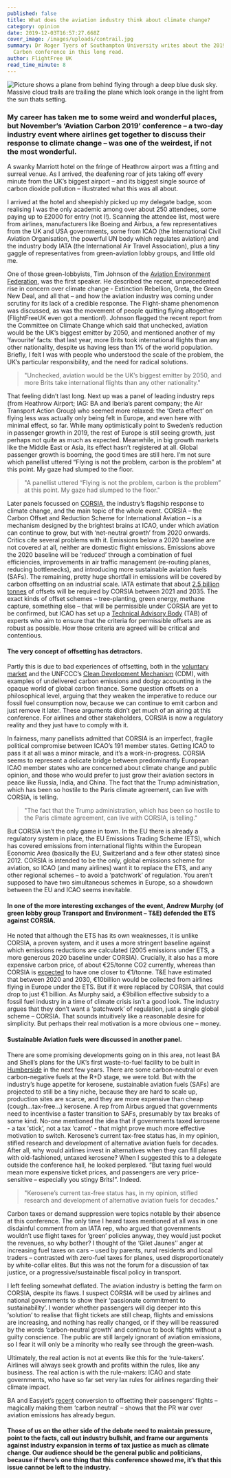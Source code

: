 ```yaml
---
published: false
title: What does the aviation industry think about climate change?
category: opinion
date: 2019-12-03T16:57:27.668Z
cover_image: /images/uploads/contrail.jpg
summary: Dr Roger Tyers of Southampton University writes about the 2019 Aviation
  Carbon conference in this long read.
author: FlightFree UK
read_time_minute: 8
---
```

![Picture shows a plane from behind flying through a deep blue dusk sky. Massive cloud trails are trailing the plane which look orange in the light from the sun thats setting. ](/images/uploads/plane-contrails-at-sunset-.jpeg)

### My career has taken me to some weird and wonderful places, but November’s ‘Aviation Carbon 2019’ conference – a two-day industry event where airlines get together to discuss their response to climate change – was one of the weirdest, if not the most wonderful.

A swanky Marriott hotel on the fringe of Heathrow airport was a fitting and surreal venue. As I arrived, the deafening roar of jets taking off every minute from the UK’s biggest airport – and its biggest single source of carbon dioxide pollution – illustrated what this was all about. 

I arrived at the hotel and sheepishly picked up my delegate badge, soon realising I was the only academic among over about 250 attendees, some paying up to £2000 for entry (not I!). Scanning the attendee list, most were from airlines, manufacturers like Boeing and Airbus, a few representatives from the UK and USA governments, some from ICAO (the International Civil Aviation Organisation, the powerful UN body which regulates aviation) and the industry body IATA (the International Air Travel Association), plus a tiny gaggle of representatives from green-aviation lobby groups, and little old me. 

One of those green-lobbyists, Tim Johnson of the [Aviation Environment Federation](https://www.aef.org.uk), was the first speaker. He described the recent, unprecedented rise in concern over climate change - Extinction Rebellion, Greta, the Green New Deal, and all that – and how the aviation industry was coming under scrutiny for its lack of a credible response. The Flight-shame phenomenon was discussed, as was the movement of people quitting flying altogether (FlightFreeUK even got a mention!). Johnson flagged the recent report from the Committee on Climate Change which said that unchecked, aviation would be the UK’s biggest emitter by 2050, and mentioned another of my ‘favourite’ facts: that last year, more Brits took international flights than any other nationality, despite us having less than 1% of the world population. Briefly, I felt I was with people who understood the scale of the problem, the UK’s particular responsibility, and the need for radical solutions.

> "Unchecked, aviation would be the UK’s biggest emitter by 2050, and more Brits take international flights than any other nationality."

That feeling didn’t last long. Next up was a panel of leading industry reps (from Heathrow Airport; IAG: BA and Iberia’s parent company; the Air Transport Action Group) who seemed more relaxed: the ‘Greta effect’ on flying less was actually only being felt in Europe, and even here with minimal effect, so far. While many optimistically point to Sweden’s reduction in passenger growth in 2019, the rest of Europe is still seeing growth, just perhaps not quite as much as expected. Meanwhile, in big growth markets like the Middle East or Asia, its effect hasn’t registered at all. Global passenger growth is booming, the good times are still here. I’m not sure which panellist uttered “Flying is not the problem, carbon is the problem” at this point. My gaze had slumped to the floor.

> "A panellist uttered “Flying is not the problem, carbon is the problem” at this point. My gaze had slumped to the floor."

Later panels focussed on [CORSIA](https://www.iata.org/policy/environment/Pages/corsia.aspx), the industry’s flagship response to climate change, and the main topic of the whole event. CORSIA – the Carbon Offset and Reduction Scheme for International Aviation – is a mechanism designed by the brightest brains at ICAO, under which aviation can continue to grow, but with ‘net-neutral growth’ from 2020 onwards. Critics cite several problems with it. Emissions below a 2020 baseline are not covered at all, neither are domestic flight emissions. Emissions above the 2020 baseline will be ‘reduced’ through a combination of fuel efficiencies, improvements in air traffic management (re-routing planes, reducing bottlenecks), and introducing more sustainable aviation fuels (SAFs). The remaining, pretty huge shortfall in emissions will be covered by carbon offsetting on an industrial scale. IATA estimate that about [2.5 billion tonnes](https://www.iata.org/pressroom/facts_figures/fact_sheets/Documents/corsia-fact-sheet.pdf) of offsets will be required by CORSIA between 2021 and 2035. The exact kinds of offset schemes – tree-planting, green energy, methane capture, something else – that will be permissible under CORSIA are yet to be confirmed, but ICAO has set up a [Technical Advisory Body](https://www.icao.int/environmental-protection/CORSIA/Pages/TAB.aspx) (TAB) of experts who aim to ensure that the criteria for permissible offsets are as robust as possible. How those criteria are agreed will be critical and contentious.

#### The very concept of offsetting has detractors.

Partly this is due to bad experiences of offsetting, both in the [voluntary market](https://www.mirror.co.uk/news/uk-news/licence-pollute-sham-carbon-offsetting-20873564.amp) and the UNFCCC’s [Clean Development Mechanism](https://www.transportenvironment.org/news/85-offsets-failed-reduce-emissions-says-eu-study) (CDM), with examples of undelivered carbon emissions and dodgy accounting in the opaque world of global carbon finance. Some question offsets on a philosophical level, arguing that they weaken the imperative to reduce our fossil fuel consumption now, because we can continue to emit carbon and just remove it later. These arguments didn’t get much of an airing at this conference. For airlines and other stakeholders, CORSIA is now a regulatory reality and they just have to comply with it.

In fairness, many panellists admitted that CORSIA is an imperfect, fragile political compromise between ICAO’s 191 member states. Getting ICAO to pass it at all was a minor miracle, and it’s a work-in-progress. CORSIA seems to represent a delicate bridge between predominantly European ICAO member states who are concerned about climate change and public opinion, and those who would prefer to just grow their aviation sectors in peace like Russia, India, and China. The fact that the Trump administration, which has been so hostile to the Paris climate agreement, can live with CORSIA, is telling.

> "The fact that the Trump administration, which has been so hostile to the Paris climate agreement, can live with CORSIA, is telling."

But CORSIA isn’t the only game in town. In the EU there is already a regulatory system in place, the EU Emissions Trading Scheme (ETS), which has covered emissions from international flights within the European Economic Area (basically the EU, Switzerland and a few other states) since 2012. CORSIA is intended to be the only, global emissions scheme for aviation, so ICAO (and many airlines) want it to replace the ETS, and any other regional schemes – to avoid a ‘patchwork’ of regulation. You aren’t supposed to have two simultaneous schemes in Europe, so a showdown between the EU and ICAO seems inevitable. 

#### In one of the more interesting exchanges of the event, Andrew Murphy (of green lobby group Transport and Environment – T&E) defended the ETS against CORSIA.

 He noted that although the ETS has its own weaknesses, it is unlike CORSIA, a proven system, and it uses a more stringent baseline against which emissions reductions are calculated (2005 emissions under ETS, a more generous 2020 baseline under CORSIA). Crucially, it also has a more expensive carbon price, of about €25/tonne CO2 currently, whereas than CORSIA is [expected](https://carbonmarketwatch.org/2019/02/19/better-pricing-of-aviation-emissions-in-the-eu-is-needed-and-the-netherlands-is-championing-it/) to have one closer to €1/tonne. T&E have estimated that between 2020 and 2030, €10billion would be collected from airlines flying in Europe under the ETS. But if it were replaced by CORSIA, that could drop to just €1 billion. As Murphy said, a €9billion effective subsidy to a fossil fuel industry in a time of climate crisis isn’t a good look. The industry argues that they don’t want a ‘patchwork’ of regulation, just a single global scheme – CORSIA. That sounds intuitively like a reasonable desire for simplicity. But perhaps their real motivation is a more obvious one – money.

#### Sustainable Aviation fuels were discussed in another panel.

There are some promising developments going on in this area, not least BA and Shell’s plans for the UK’s first waste-to-fuel facility to be built in [Humberside](https://www.grimsbytelegraph.co.uk/news/business/green-jet-fuel-velocys-humber-2343618) in the next few years. There are some carbon-neutral or even carbon-negative fuels at the R+D stage, we were told. But with the industry’s huge appetite for kerosene, sustainable aviation fuels (SAFs) are projected to still be a tiny niche, because they are hard to scale up, production sites are scarce, and they are more expensive than cheap (cough…tax-free…) kerosene. A rep from Airbus argued that governments need to incentivise a faster transition to SAFs, presumably by tax breaks of some kind. No-one mentioned the idea that if governments taxed kerosene - a tax ‘stick’, not a tax ‘carrot’ - that might prove much more effective motivation to switch. Kerosene’s current tax-free status has, in my opinion, stifled research and development of alternative aviation fuels for decades. After all, why would airlines invest in alternatives when they can fill planes with old-fashioned, untaxed kerosene? When I suggested this to a delegate outside the conference hall, he looked perplexed. “But taxing fuel would mean more expensive ticket prices, and passengers are very price-sensitive – especially you stingy Brits!”. Indeed.

> "Kerosene’s current tax-free status has, in my opinion, stifled research and development of alternative aviation fuels for decades."

Carbon taxes or demand suppression were topics notable by their absence at this conference. The only time I heard taxes mentioned at all was in one disdainful comment from an IATA rep, who argued that governments wouldn’t use flight taxes for ‘green’ policies anyway, they would just pocket the revenues, so why bother? I thought of the ‘Gilet Jaunes’’ anger at increasing fuel taxes on cars – used by parents, rural residents and local traders – contrasted with zero-fuel taxes for planes, used disproportionately by white-collar elites. But this was not the forum for a discussion of tax justice, or a progressive/sustainable fiscal policy in transport.

I left feeling somewhat deflated. The aviation industry is betting the farm on CORSIA, despite its flaws. I suspect CORSIA will be used by airlines and national governments to show their ‘passionate commitment to sustainability’. I wonder whether passengers will dig deeper into this ‘solution’ to realise that flight tickets are still cheap, flights and emissions are increasing, and nothing has really changed, or if they will be reassured by the words ‘carbon-neutral growth’ and continue to book flights without a guilty conscience. The public are still largely ignorant of aviation emissions, so I fear it will only be a minority who really see through the green-wash.

Ultimately, the real action is not at events like this for the ‘rule-takers’. Airlines will always seek growth and profits within the rules, like any business. The real action is with the rule-makers: ICAO and state governments, who have so far set very lax rules for airlines regarding their climate impact.

BA and Easyjet’s [recent](https://inews.co.uk/opinion/easyjet-offset-flights-carbon-emissions-1312575) conversion to offsetting their passengers’ flights – magically making them ‘carbon neutral’ – shows that the PR war over aviation emissions has already begun. 

#### Those of us on the other side of the debate need to maintain pressure, point to the facts, call out industry bullshit, and frame our arguments against industry expansion in terms of tax justice as much as climate change. Our audience should be the general public and politicians, because if there’s one thing that this conference showed me, it’s that this issue cannot be left to the industry.